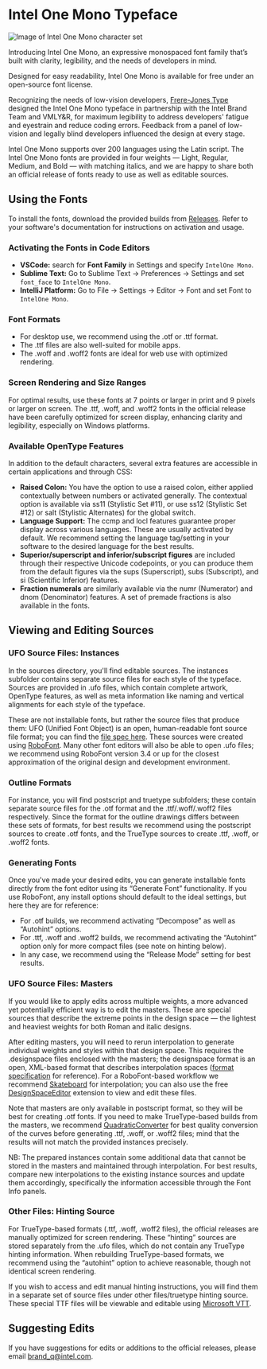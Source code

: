 # Intel One Mono Typeface

![Image of Intel One Mono character set](https://github.com/intel/intel-one-mono/assets/130394986/6c921cf4-f614-41bd-a909-363bb19f9a30)

Introducing Intel One Mono, an expressive monospaced font family that’s built with clarity, legibility, and the needs of developers in mind.

Designed for easy readability, Intel One Mono is available for free under an open-source font license.

Recognizing the needs of low-vision developers, [Frere-Jones Type](https://frerejones.com/) designed the Intel One Mono typeface in partnership with the Intel Brand Team and VMLY&R, for maximum legibility to address developers' fatigue and eyestrain and reduce coding errors. Feedback from a panel of low-vision and legally blind developers influenced the design at every stage.

Intel One Mono supports over 200 languages using the Latin script. The Intel One Mono fonts are provided in four weights — Light, Regular, Medium, and Bold — with matching italics, and we are happy to share both an official release of fonts ready to use as well as editable sources.    

## Using the Fonts

To install the fonts, download the provided builds from [Releases](https://github.com/intel/intel-one-mono/releases). Refer to your software's documentation for instructions on activation and usage.

### Activating the Fonts in Code Editors
- __VSCode:__ search for __Font Family__ in Settings and specify `IntelOne Mono`.
- __Sublime Text:__ Go to Sublime Text -> Preferences -> Settings and set `font_face` to `IntelOne Mono`.
- __IntelliJ Platform:__ Go to File -> Settings -> Editor -> Font and set Font to `IntelOne Mono`.

### Font Formats
- For desktop use, we recommend using the .otf or .ttf format.
- The .ttf files are also well-suited for mobile apps.
- The .woff and .woff2 fonts are ideal for web use with optimized rendering.

### Screen Rendering and Size Ranges
For optimal results, use these fonts at 7 points or larger in print and 9 pixels or larger on screen. The .ttf, .woff, and .woff2 fonts in the official release have been carefully optimized for screen display, enhancing clarity and legibility, especially on Windows platforms.

### Available OpenType Features
In addition to the default characters, several extra features are accessible in certain applications and through CSS:
- **Raised Colon:** You have the option to use a raised colon, either applied contextually between numbers or activated generally. The contextual option is available via ss11 (Stylistic Set #11), or use ss12 (Stylistic Set #12) or salt (Stylistic Alternates) for the global switch.
- **Language Support:** The ccmp and locl features guarantee proper display across various languages. These are usually activated by default. We recommend setting the language tag/setting in your software to the desired language for the best results.
- **Superior/superscript and inferior/subscript figures** are included through their respective Unicode codepoints, or you can produce them from the default figures via the sups (Superscript), subs (Subscript), and si (Scientific Inferior) features.
- **Fraction numerals** are similarly available via the numr (Numerator) and dnom (Denominator) features. A set of premade fractions is also available in the fonts.

## Viewing and Editing Sources

### UFO Source Files: Instances
In the sources directory, you'll find editable sources. The instances subfolder contains separate source files for each style of the typeface. Sources are provided in .ufo files, which contain complete artwork, OpenType features, as well as meta information like naming and vertical alignments for each style of the typeface.

These are not installable fonts, but rather the source files that produce them: UFO (Unified Font Object) is an open, human-readable font source file format; you can find the [file spec here](https://github.com/unified-font-object/ufo-spec). 
These sources were created using [RoboFont](https://robofont.com/). Many other font editors will also be able to open .ufo files; we recommend using RoboFont version 3.4 or up for the closest approximation of the original design and development environment.

### Outline Formats
For instance, you will find postscript and truetype subfolders; these contain separate source files for the .otf format and the .ttf/.woff/.woff2 files respectively. Since the format for the outline drawings differs between these sets of formats, for best results we recommend using the postscript sources to create .otf fonts, and the TrueType sources to create .ttf, .woff, or .woff2 fonts.
 
### Generating Fonts
Once you've made your desired edits, you can generate installable fonts directly from the font editor using its “Generate Font” functionality. If you use RoboFont, any install options should default to the ideal settings, but here they are for reference:
- For .otf builds, we recommend activating “Decompose” as well as “Autohint” options.
- For .ttf, .woff and .woff2 builds, we recommend activating the “Autohint” option only for more compact files (see note on hinting below).
- In any case, we recommend using the “Release Mode” setting for best results.
 
### UFO Source Files: Masters

If you would like to apply edits across multiple weights, a more advanced yet potentially efficient way is to edit the masters. These are special sources that describe the extreme points in the design space — the lightest and heaviest weights for both Roman and italic designs.

After editing masters, you will need to rerun interpolation to generate individual weights and styles within that design space. This requires the .designspace files enclosed with the masters; the designspace format is an open, XML-based format that describes interpolation spaces ([format specification](https://github.com/fonttools/fonttools/tree/main/Doc/source/designspaceLib) for reference). For a RoboFont-based workflow we recommend [Skateboard](https://extensionstore.robofont.com/extensions/skateboard/) for interpolation; you can also use the free [DesignSpaceEditor](https://github.com/LettError/designSpaceRoboFontExtension) extension to view and edit these files.

Note that masters are only available in postscript format, so they will be best for creating .otf fonts. If you need to make TrueType-based builds from the masters, we recommend [QuadraticConverter](https://github.com/BlackFoundry/QuadraticConverter) for best quality conversion of the curves before generating .ttf, .woff, or .woff2 files; mind that the results will not match the provided instances precisely.

NB: The prepared instances contain some additional data that cannot be stored in the masters and maintained through interpolation. For best results, compare new interpolations to the existing instance sources and update them accordingly, specifically the information accessible through the Font Info panels.


### Other Files: Hinting Source
For TrueType-based formats (.ttf, .woff, .woff2 files), the official releases are manually optimized for screen rendering. These “hinting” sources are stored separately from the .ufo files, which do not contain any TrueType hinting information. When rebuilding TrueType-based formats, we recommend using the “autohint” option to achieve reasonable, though not identical screen rendering.

If you wish to access and edit manual hinting instructions, you will find them in a separate set of source files under other files/truetype hinting source. These special TTF files will be viewable and editable using [Microsoft VTT](https://learn.microsoft.com/en-us/typography/tools/vtt/).
 
 
## Suggesting Edits
If you have suggestions for edits or additions to the official releases, please email brand_q@intel.com. 
